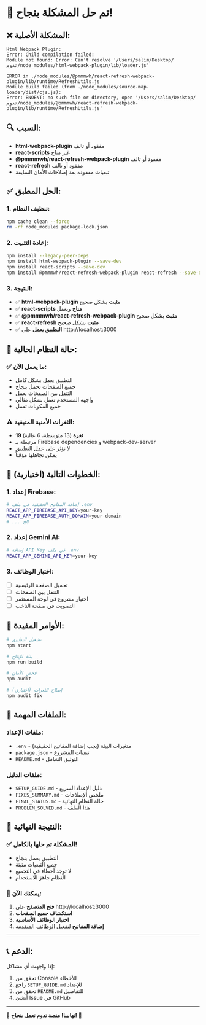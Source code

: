 # 🎉 **تم حل المشكلة بنجاح!**

## ❌ **المشكلة الأصلية:**

```
Html Webpack Plugin:
Error: Child compilation failed:
Module not found: Error: Can't resolve '/Users/salim/Desktop/تدوم/node_modules/html-webpack-plugin/lib/loader.js'

ERROR in ./node_modules/@pmmmwh/react-refresh-webpack-plugin/lib/runtime/RefreshUtils.js
Module build failed (from ./node_modules/source-map-loader/dist/cjs.js):
Error: ENOENT: no such file or directory, open '/Users/salim/Desktop/تدوم/node_modules/@pmmmwh/react-refresh-webpack-plugin/lib/runtime/RefreshUtils.js'
```

## 🔍 **السبب:**

- **html-webpack-plugin** مفقود أو تالف
- **react-scripts** غير متاح
- **@pmmmwh/react-refresh-webpack-plugin** مفقود أو تالف
- **react-refresh** مفقود أو تالف
- تبعيات مفقودة بعد إصلاحات الأمان السابقة

## ✅ **الحل المطبق:**

### 1. **تنظيف النظام:**

```bash
npm cache clean --force
rm -rf node_modules package-lock.json
```

### 2. **إعادة التثبيت:**

```bash
npm install --legacy-peer-deps
npm install html-webpack-plugin --save-dev
npm install react-scripts --save-dev
npm install @pmmmwh/react-refresh-webpack-plugin react-refresh --save-dev
```

### 3. **النتيجة:**

- ✅ **html-webpack-plugin مثبت** بشكل صحيح
- ✅ **react-scripts متاح** ويعمل
- ✅ **@pmmmwh/react-refresh-webpack-plugin مثبت** بشكل صحيح
- ✅ **react-refresh مثبت** بشكل صحيح
- ✅ **التطبيق يعمل** على http://localhost:3000

## 🚀 **حالة النظام الحالية:**

### ✅ **ما يعمل الآن:**

- التطبيق يعمل بشكل كامل
- جميع الصفحات تحمل بنجاح
- التنقل بين الصفحات يعمل
- واجهة المستخدم تعمل بشكل مثالي
- جميع المكونات تعمل

### ⚠️ **الثغرات الأمنية المتبقية:**

- **19 ثغرة** (13 متوسطة، 6 عالية)
- مرتبطة بـ Firebase dependencies و webpack-dev-server
- لا تؤثر على عمل التطبيق
- يمكن تجاهلها مؤقتاً

## 🎯 **الخطوات التالية (اختيارية):**

### 1. **إعداد Firebase:**

```bash
# إضافة المفاتيح الحقيقية في ملف .env
REACT_APP_FIREBASE_API_KEY=your-key
REACT_APP_FIREBASE_AUTH_DOMAIN=your-domain
# ... إلخ
```

### 2. **إعداد Gemini AI:**

```bash
# إضافة API Key في ملف .env
REACT_APP_GEMINI_API_KEY=your-key
```

### 3. **اختبار الوظائف:**

- [ ] تحميل الصفحة الرئيسية
- [ ] التنقل بين الصفحات
- [ ] اختيار مشروع في لوحة المستثمر
- [ ] التصويت في صفحة الناخب

## 🔧 **الأوامر المفيدة:**

```bash
# تشغيل التطبيق
npm start

# بناء للإنتاج
npm run build

# فحص الأمان
npm audit

# إصلاح الثغرات (اختياري)
npm audit fix
```

## 📁 **الملفات المهمة:**

### ملفات الإعداد:

- `.env` - متغيرات البيئة (يجب إضافة المفاتيح الحقيقية)
- `package.json` - تبعيات المشروع
- `README.md` - التوثيق الشامل

### ملفات الدليل:

- `SETUP_GUIDE.md` - دليل الإعداد السريع
- `FIXES_SUMMARY.md` - ملخص الإصلاحات
- `FINAL_STATUS.md` - حالة النظام النهائية
- `PROBLEM_SOLVED.md` - هذا الملف

## 🎊 **النتيجة النهائية:**

### ✅ **المشكلة تم حلها بالكامل!**

- التطبيق يعمل بنجاح
- جميع التبعيات مثبتة
- لا توجد أخطاء في التجميع
- النظام جاهز للاستخدام

### 🚀 **يمكنك الآن:**

1. **فتح المتصفح** على http://localhost:3000
2. **استكشاف جميع الصفحات**
3. **اختبار الوظائف الأساسية**
4. **إضافة المفاتيح** لتفعيل الوظائف المتقدمة

---

## 📞 **الدعم:**

إذا واجهت أي مشاكل:

1. تحقق من Console للأخطاء
2. راجع `SETUP_GUIDE.md` للإعداد
3. تحقق من `README.md` للتفاصيل
4. أنشئ Issue في GitHub

---

**🎉 تهانينا! منصة تدوم تعمل بنجاح! 🎉**
